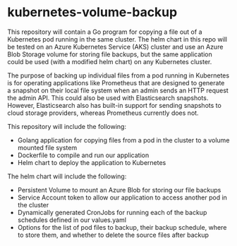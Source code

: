 # kubernetes-volume-backup

This repository will contain a Go program for copying a file out of a Kubernetes pod running in the same cluster. The helm chart in this repo will be tested on an Azure Kubernetes Service (AKS) cluster and use an Azure Blob Storage volume for storing file backups, but the same application could be used (with a modified helm chart) on any Kubernetes cluster.

The purpose of backing up individual files from a pod running in Kubernetes is for operating applications like Prometheus that are designed to generate a snapshot on their local file system when an admin sends an HTTP request the admin API. This could also be used with Elasticsearch snapshots. However, Elasticsearch also has built-in support for sending snapshots to cloud storage providers, whereas Prometheus currently does not.

This repository will include the following:
- Golang application for copying files from a pod in the cluster to a volume mounted file system
- Dockerfile to compile and run our application
- Helm chart to deploy the application to Kubernetes

The helm chart will include the following:
- Persistent Volume to mount an Azure Blob for storing our file backups
- Service Account token to allow our application to access another pod in the cluster
- Dynamically generated CronJobs for running each of the backup schedules defined in our values.yaml
- Options for the list of pod files to backup, their backup schedule, where to store them, and whether to delete the source files after backup
